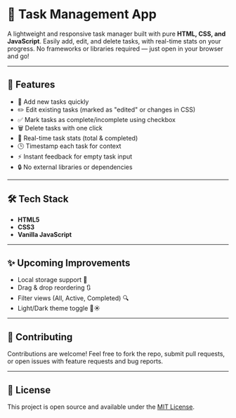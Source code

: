 
# 📝 Task Management App

A lightweight and responsive task manager built with pure **HTML, CSS, and JavaScript**. Easily add, edit, and delete tasks, with real-time stats on your progress. No frameworks or libraries required — just open in your browser and go!

---

## 🚀 Features

- 📌 Add new tasks quickly
- ✏️ Edit existing tasks (marked as "edited" or changes in CSS)
- ✅ Mark tasks as complete/incomplete using checkbox
- 🗑️ Delete tasks with one click
- 🧮 Real-time task stats (total & completed)
- 🕒 Timestamp each task for context
- ⚡ Instant feedback for empty task input
- 🔒 No external libraries or dependencies

---

## 🛠️ Tech Stack

- **HTML5**
- **CSS3**
- **Vanilla JavaScript**

---

## ✨ Upcoming Improvements

- Local storage support 🧠
- Drag & drop reordering 🔃
- Filter views (All, Active, Completed) 🔍
- Light/Dark theme toggle 🌙☀️

---

## 🤝 Contributing

Contributions are welcome! Feel free to fork the repo, submit pull requests, or open issues with feature requests and bug reports.

---

## 📄 License

This project is open source and available under the [MIT License](LICENSE).
